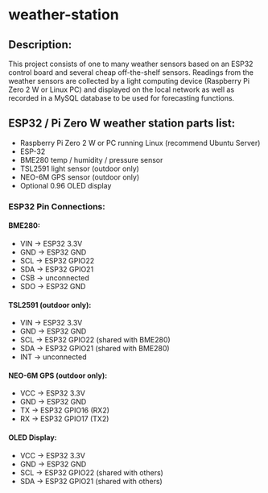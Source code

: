 # weather-station

## Description:
This project consists of one to many weather sensors based on an ESP32 control board and several cheap off-the-shelf sensors. Readings from the weather sensors are collected by a light computing device (Raspberry Pi Zero 2 W or Linux PC) and displayed on the local network as well as recorded in a MySQL database to be used for forecasting functions.

## ESP32 / Pi Zero W weather station parts list:
- Raspberry Pi Zero 2 W or PC running Linux (recommend Ubuntu Server)
- ESP-32 
- BME280 temp / humidity / pressure sensor
- TSL2591 light sensor (outdoor only)
- NEO-6M GPS sensor (outdoor only)
- Optional 0.96 OLED display

### ESP32 Pin Connections:
#### BME280:
- VIN → ESP32 3.3V
- GND → ESP32 GND
- SCL → ESP32 GPIO22
- SDA → ESP32 GPIO21
- CSB → unconnected
- SDO → ESP32 GND

#### TSL2591 (outdoor only):
- VIN → ESP32 3.3V
- GND → ESP32 GND
- SCL → ESP32 GPIO22 (shared with BME280)
- SDA → ESP32 GPIO21 (shared with BME280)
- INT → unconnected

#### NEO-6M GPS (outdoor only):
- VCC → ESP32 3.3V
- GND → ESP32 GND
- TX → ESP32 GPIO16 (RX2)
- RX → ESP32 GPIO17 (TX2)

#### OLED Display:
- VCC → ESP32 3.3V
- GND → ESP32 GND
- SCL → ESP32 GPIO22 (shared with others)
- SDA → ESP32 GPIO21 (shared with others)

